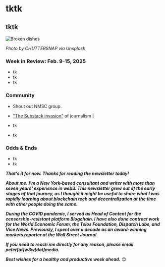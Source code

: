 # tktk
## tktk

![Broken dishes](https://w3w.news/img/chuttersnap-5000.jpg)

*Photo by CHUTTERSNAP via Unsplash*

<!-- 100-word lead item... -->

### Week in Review: Feb. 9-15, 2025

<!--

String...

- Robinhood's CEO wants to use blockchain technology to help small investors trade in shares of privately held companies. https://www.washingtonpost.com/opinions/2025/01/28/investing-crypto-tech-robinhood-stock-market/

- Best way to fight disinfo: https://www.washingtonpost.com/opinions/2025/02/03/meta-fact-checking-disinformation-facebook-lee-mcintyre/

- https://www.salon.com/2025/02/01/how-economics-wrecked-the-world--and-how-we-can-escape-from-ricardos-dream/

- https://unpromptedthoughts.substack.com/p/yes-we-really-do-need-another-ai | Shout out Barry's new Substack + add to your Substack recommendations for new subscribers.

- TKTK ([New York Times](https://www.nytimes.com/2025/02/01/magazine/anna-lembke-interview.html))

-->

- tk
- tk
- tk

### Community

- Shout out NMSC group. <!-- Link TK -->

- ["The Substack invasion"](https://www.salon.com/2025/02/02/the-substack-invasion-when-the-tech-bros-came-for-journalism-everything-changed/) of journalism | <!-- Maybe add in Star-Ledger news re: closing of Newark's print edition is a good time to talk journalism innovation. -->

- tk
- tk

### Odds & Ends

- tk
- tk

_**That's it for now. Thanks for reading the newsletter today!**_

_**About me: I'm a New York-based consultant and writer with more than seven years' experience in web3. This newsletter grew out of the early stages of that journey, as I thought it might be useful to share what I was rapidly learning about blockchain tech and decentralization at the time with other people doing the same.**_

 _**During the COVID pandemic, I served as Head of Content for the censorship-resistant platform Blogchain. I have also done contract work for the World Economic Forum, the Telos Foundation, Dispatch Labs, and Vice News. Previously, I spent over a decade as an award-winning markets reporter at the Wall Street Journal.**_

 _**If you need to reach me directly for any reason, please email peter[at]w3w[dot]media.**_

 _**Best wishes for a healthy and productive week ahead.**_ 😊
